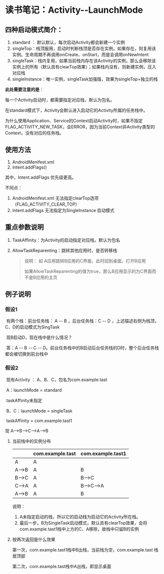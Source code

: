 # 读书笔记：Activity--LaunchMode



## 四种启动模式简介：

1. standard ： 默认默认，每次启动Activity都会新建一个实例
2. singleTop：栈顶服用，启动时判断栈顶是否存在实例，如果存在，则复用该实例。生命周期不再调用onCreate、onStart，而是会调用onNewIntent
3. singleTask：栈内复用，如果当前栈内存在该Activity的实例，那么会移除该实例上的所有（默认具有clearTop效果）；如果栈内没有，则新建实例，压入对应栈
4. singleInstance：唯一实例，singleTask加强版，效果为singleTop+独立的栈

 **此处需要注意的是**：

每一个Activity启动时，都需要指定对应栈，默认为包名。

在standard模式下，Activity会默认进入启动它的Activity所属的任务栈中。

为什么使用Application、Service的Context启动Activity时，如果不指定FLAG_ACTIVITY_NEW_TASK，会ERROR，因为当前Context非Activity类型的Context，没有对应的任务栈。

## 使用方法

1. AndroidMenifest.xml
2. Intent.addFlags()

其中，Intent.addFlags 优先级更高。

不同点：

1. AndroidMenifest.xml 无法指定clearTop选项（FLAG_ACTIVITY_CLEAR_TOP）
2. Intent.addFlags 无法指定为SingleInstance 启动模式

## 重点参数说明

1. TaskAffinity：为Activity的启动指定对应栈，默认为包名

2. AllowTaskReparenting：跳转其他应用时，是否转移栈

   > 说明： 如 A应用跳转B应用的C界面，此时回到桌面，打开B应用
   >
   > 如果AllowTaskReparenting的值为true，那么B应用显示的为C界面而不是B应用的主页



## 例子说明

### 假设1

​	有两个栈：前台任务栈： A -- B ，后台任务栈：C -- D ，上述描述右侧为栈顶，C、D的启动模式为SingTask

​	现B启动D，现在栈中是什么情况？

​	答：A -- B -- C -- D。前台任务栈中的B启动后台任务栈的D时，整个后台任务栈都会被切换到前台栈中

### 假设2

​	现有Activity ： A、B、C，包名为com.example.tast 

​	A：launchMode = standard

​		taskAffinity未指定

​	B、C：launchMode = singleTask 

​		taskAffinity = com.example.tast1

现 A-->B-->C-->A-->B

1. 当前栈中的实例分布

   |       | com.example.tast | com.example.tast1 |
   | ----- | ---------------- | ----------------- |
   | A     | A                |                   |
   | A-->B | A                | B                 |
   | B-->C | A                | B-->C             |
   | C-->A | A                | B-->C-->A         |
   | A-->B | A                | B                 |

   说明： 

   1. A未指定启动的栈，所以它的启动栈为启动它的Activity所在栈。
   2. 最后一步，B为SingleTask启动模式，默认具有clearTop效果，会将com.example.tast1栈中上方的C、A移除，故栈中只留B的实例

2. 按两次返回是什么效果

   第一次，com.example.tast1栈中B出栈，当前栈为空，com.example.tast 栈居顶部

   第二次，com.example.tast栈中A出栈，即显示桌面
